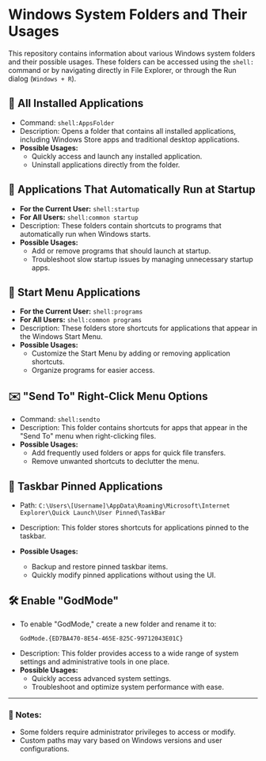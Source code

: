 # Windows System Folders and Their Usages

This repository contains information about various Windows system folders and their possible usages. These folders can be accessed using the `shell:` command or by navigating directly in File Explorer, or through the Run dialog (`Windows + R`).

## 📂 All Installed Applications

- Command: `shell:AppsFolder`
- Description: Opens a folder that contains all installed applications, including Windows Store apps and traditional desktop applications.
- **Possible Usages:**
  - Quickly access and launch any installed application.
  - Uninstall applications directly from the folder.

## 🚀 Applications That Automatically Run at Startup

- **For the Current User:** `shell:startup`
- **For All Users:** `shell:common startup`
- Description: These folders contain shortcuts to programs that automatically run when Windows starts.
- **Possible Usages:**
  - Add or remove programs that should launch at startup.
  - Troubleshoot slow startup issues by managing unnecessary startup apps.

## 📜 Start Menu Applications

- **For the Current User:** `shell:programs`
- **For All Users:** `shell:common programs`
- Description: These folders store shortcuts for applications that appear in the Windows Start Menu.
- **Possible Usages:**
  - Customize the Start Menu by adding or removing application shortcuts.
  - Organize programs for easier access.

## ✉️ "Send To" Right-Click Menu Options

- Command: `shell:sendto`
- Description: This folder contains shortcuts for apps that appear in the "Send To" menu when right-clicking files.
- **Possible Usages:**
  - Add frequently used folders or apps for quick file transfers.
  - Remove unwanted shortcuts to declutter the menu.

## 📌 Taskbar Pinned Applications

- Path: `C:\Users\[Username]\AppData\Roaming\Microsoft\Internet Explorer\Quick Launch\User Pinned\TaskBar`

- Description: This folder stores shortcuts for applications pinned to the taskbar.

- **Possible Usages:**

  - Backup and restore pinned taskbar items.
  - Quickly modify pinned applications without using the UI.

## 🛠️ Enable "GodMode"

- To enable "GodMode," create a new folder and rename it to:
  ```
  GodMode.{ED7BA470-8E54-465E-825C-99712043E01C}
  ```
- Description: This folder provides access to a wide range of system settings and administrative tools in one place.
- **Possible Usages:**
  - Quickly access advanced system settings.
  - Troubleshoot and optimize system performance with ease.

---

### 📢 Notes:

- Some folders require administrator privileges to access or modify.
- Custom paths may vary based on Windows versions and user configurations.



